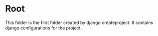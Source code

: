 # Root

This folder is the first folder created by django createproject.
It contains django configurations for the project.
